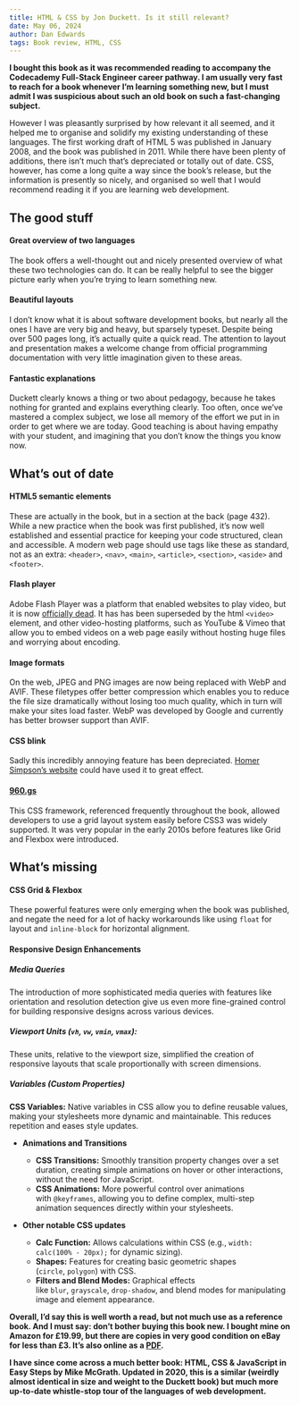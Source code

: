```yaml
---
title: HTML & CSS by Jon Duckett. Is it still relevant?
date: May 06, 2024
author: Dan Edwards
tags: Book review, HTML, CSS
---
```


**I bought this book as it was recommended reading to accompany the Codecademy Full-Stack Engineer career pathway. I am usually very fast to reach for a book whenever I’m learning something new, but I must admit I was suspicious about such an old book on such a fast-changing subject.**

However I was pleasantly surprised by how relevant it all seemed, and it helped me to organise and solidify my existing understanding of these languages. The first working draft of HTML 5 was published in January 2008, and the book was published in 2011. While there have been plenty of additions, there isn’t much that’s depreciated or totally out of date. CSS, however, has come a long quite a way since the book’s release, but the information is presently so nicely, and organised so well that I would recommend reading it if you are learning web development.

## The good stuff

#### Great overview of two languages

The book offers a well-thought out and nicely presented overview of what these two technologies can do. It can be really helpful to see the bigger picture early when you’re trying to learn something new.

#### Beautiful layouts

I don’t know what it is about software development books, but nearly all the ones I have are very big and heavy, but sparsely typeset. Despite being over 500 pages long, it’s actually quite a quick read. The attention to layout and presentation makes a welcome change from official programming documentation with very little imagination given to these areas.

#### Fantastic explanations

Duckett clearly knows a thing or two about pedagogy, because he takes nothing for granted and explains everything clearly. Too often, once we’ve mastered a complex subject, we lose all memory of the effort we put in in order to get where we are today. Good teaching is about having empathy with your student, and imagining that you don’t know the things you know now.

## What’s out of date

#### HTML5 semantic elements

These are actually in the book, but in a section at the back (page 432). While a new practice when the book was first published, it’s now well established and essential practice for keeping your code structured, clean and accessible. A modern web page should use tags like these as standard, not as an extra: `<header>`, `<nav>`, `<main>`, `<article>`, `<section>`, `<aside>` and `<footer>`.

#### Flash player

Adobe Flash Player was a platform that enabled websites to play video, but it is now [officially dead](https://www.lifewire.com/what-happened-to-flash-2617986). It has has been superseded by the html `<video>` element, and other video-hosting platforms, such as YouTube & Vimeo that allow you to embed videos on a web page easily without hosting huge files and worrying about encoding.

#### Image formats

On the web, JPEG and PNG images are now being replaced with WebP and AVIF. These filetypes offer better compression which enables you to reduce the file size dramatically without losing too much quality, which in turn will make your sites load faster. WebP was developed by Google and currently has better browser support than AVIF.

#### CSS blink

Sadly this incredibly annoying feature has been depreciated. [Homer Simpson’s website](https://www.youtube.com/watch?v=HlX4T2SBkC0) could have used it to great effect.

#### [960.gs](http://960.gs)

This CSS framework, referenced frequently throughout the book, allowed developers to use a grid layout system easily before CSS3 was widely supported. It was very popular in the early 2010s before features like Grid and Flexbox were introduced.

## What’s missing

#### CSS Grid & Flexbox

These powerful features were only emerging when the book was published, and negate the need for a lot of hacky workarounds like using `float` for layout and `inline-block` for horizontal alignment.

#### Responsive Design Enhancements

##### Media Queries

The introduction of more sophisticated media queries with features like orientation and resolution detection give us even more fine-grained control for building responsive designs across various devices.

##### Viewport Units (`vh`, `vw`, `vmin`, `vmax`):

These units, relative to the viewport size, simplified the creation of responsive layouts that scale proportionally with screen dimensions.

##### Variables (Custom Properties)

**CSS Variables:** Native variables in CSS allow you to define reusable values, making your stylesheets more dynamic and maintainable. This reduces repetition and eases style updates.

- **Animations and Transitions**
  - **CSS Transitions:** Smoothly transition property changes over a set duration, creating simple animations on hover or other interactions, without the need for JavaScript.
  - **CSS Animations:** More powerful control over animations with `@keyframes`, allowing you to define complex, multi-step animation sequences directly within your stylesheets.
  
- **Other notable CSS updates**
  - **Calc Function:** Allows calculations within CSS (e.g., `width: calc(100% - 20px);` for dynamic sizing).
  - **Shapes:** Features for creating basic geometric shapes (`circle`, `polygon`) with CSS.
  - **Filters and Blend Modes:** Graphical effects like `blur`, `grayscale`, `drop-shadow`, and blend modes for manipulating image and element appearance.

**Overall, I’d say this is well worth a read, but not much use as a reference book. And I must say: don’t bother buying this book new. I bought mine on Amazon for £19.99, but there are copies in very good condition on eBay for less than £3. It’s also online as a [PDF](https://wtf.tw/ref/duckett.pdf).**

**I have since come across a much better book: HTML, CSS & JavaScript in Easy Steps by Mike McGrath. Updated in 2020, this is a similar (weirdly almost identical in size and weight to the Duckett book) but much more up-to-date whistle-stop tour of the languages of web development.**
